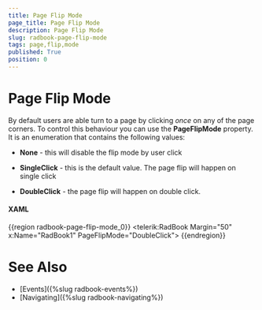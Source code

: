 ```yaml
---
title: Page Flip Mode
page_title: Page Flip Mode
description: Page Flip Mode
slug: radbook-page-flip-mode
tags: page,flip,mode
published: True
position: 0
---
```


# Page Flip Mode

By default users are able turn to a page by clicking *once* on any of the page corners. To control this behaviour you can use the __PageFlipMode__ property. It is an enumeration that contains the following values:

* __None__ - this will disable the flip mode by user click

* __SingleClick__ - this is the default value. The page flip will happen on single click

* __DoubleClick__ - the page flip will happen on double click.

#### __XAML__

{{region radbook-page-flip-mode_0}}
	<telerik:RadBook Margin="50" x:Name="RadBook1" PageFlipMode="DoubleClick">
{{endregion}}

# See Also
 * [Events]({%slug radbook-events%})
 * [Navigating]({%slug radbook-navigating%})